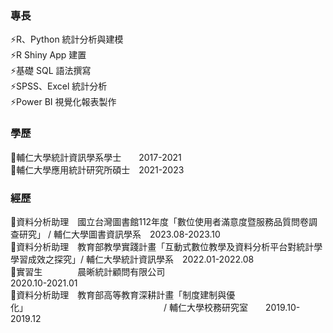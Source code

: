 ### 專長 ###
⚡R、Python 統計分析與建模\
⚡R Shiny App 建置\
⚡基礎 SQL 語法撰寫\
⚡SPSS、Excel 統計分析\
⚡Power BI 視覺化報表製作

### 學歷 ###
🏫輔仁大學統計資訊學系學士　　2017-2021\
🏫輔仁大學應用統計研究所碩士　2021-2023

### 經歷 ###
🌱資料分析助理　國立台灣圖書館112年度「數位使用者滿意度暨服務品質問卷調查研究」        / 輔仁大學圖書資訊學系　2023.08-2023.10\
🌱資料分析助理　教育部教學實踐計畫「互動式數位教學及資料分析平台對統計學學習成效之探究」/ 輔仁大學統計資訊學系　2022.01-2022.08\
🌱實習生　　　　晨晰統計顧問有限公司　　　　　　　　　　　　　　　　　　　　　　　　　　　　　　　　　　　　　  2020.10-2021.01\
🌱資料分析助理　教育部高等教育深耕計畫「制度建制與優化」　　　　　　　　　　　　　　　　/ 輔仁大學校務研究室　　2019.10-2019.12
